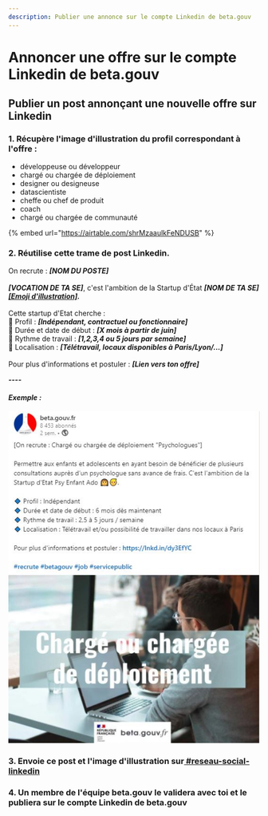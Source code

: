 ```yaml
---
description: Publier une annonce sur le compte Linkedin de beta.gouv
---
```


# Annoncer une offre sur le compte Linkedin de beta.gouv

## Publier un post annonçant une nouvelle offre sur Linkedin

### 1. Récupère l'image d'illustration du profil correspondant à l'offre :

* développeuse ou développeur
* chargé ou chargée de déploiement
* designer ou designeuse
* datascientiste
* cheffe ou chef de produit
* coach
* chargé ou chargée de communauté

{% embed url="https://airtable.com/shrMzaaulkFeNDUSB" %}

### 2. Réutilise cette trame de post Linkedin.

On recrute : _**\[NOM DU POSTE]**_\
\
_**\[VOCATION DE TA SE]**_, c'est l'ambition de la Startup d'État _**\[NOM DE TA SE]**_ [_**\[Emoji d'illustration\]**_](https://rocketemoji.co)_**.**_\
\
Cette startup d'Etat cherche :\
🔹 Profil : _**\[Indépendant, contractuel ou fonctionnaire]**_\
🔹 Durée et date de début : _**\[X mois à partir de juin]**_\
🔹 Rythme de travail : _**\[1,2,3,4 ou 5 jours par semaine]**_\
🔹 Localisation : _**\[Télétravail, locaux disponibles à Paris/Lyon/...]**_\
\
Pour plus d'informations et postuler : _**\[Lien vers ton offre]**_

_**----**_

#### _Exemple :_

![](../../../.gitbook/assets/testcapture.jpg)

### 3. Envoie ce post et l'image d'illustration sur[ #reseau-social-linkedin](https://mattermost.incubateur.net/betagouv/channels/tmp-atteindre-20000-followers-linkedin)

### 4. Un membre de l'équipe beta.gouv le validera avec toi et le publiera sur le compte Linkedin de beta.gouv

